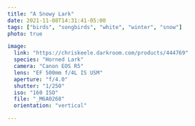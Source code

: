 ```yaml
---
title: "A Snowy Lark"
date: 2021-11-08T14:31:41-05:00
tags: ["birds", "songbirds", "white", "winter", "snow"]
photo: true

image:
  link: "https://chriskeele.darkroom.com/products/444769"
  species: "Horned Lark"
  camera: "Canon EOS R5"
  lens: "EF 500mm f/4L IS USM"
  aperture: "f/4.0"
  shutter: "1/250"
  iso: "160 ISO"
  file: "_M6A0268"
  orientation: "vertical"

---
```

